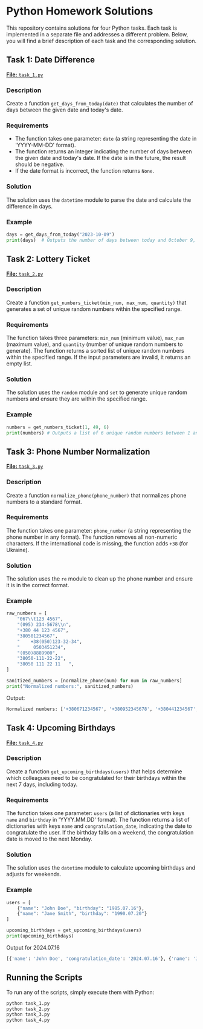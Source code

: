 # Python Homework Solutions

This repository contains solutions for four Python tasks. Each task is implemented in a separate file and addresses a different problem. Below, you will find a brief description of each task and the corresponding solution.

## Task 1: Date Difference

[**File:** `task_1.py`](./task_1.py)

### Description

Create a function `get_days_from_today(date)` that calculates the number of days between the given date and today's date.

### Requirements

- The function takes one parameter: `date` (a string representing the date in 'YYYY-MM-DD' format).
- The function returns an integer indicating the number of days between the given date and today's date. If the date is in the future, the result should be negative.
- If the date format is incorrect, the function returns `None`.

### Solution

The solution uses the `datetime` module to parse the date and calculate the difference in days.

### Example

```python
days = get_days_from_today("2023-10-09")
print(days)  # Outputs the number of days between today and October 9, 2023
```

## Task 2: Lottery Ticket

[**File:** `task_2.py`](./task_2.py)

### Description

Create a function `get_numbers_ticket(min_num, max_num, quantity)` that generates a set of unique random numbers within the specified range.

### Requirements

The function takes three parameters: `min_num` (minimum value), `max_num` (maximum value), and `quantity` (number of unique random numbers to generate).
The function returns a sorted list of unique random numbers within the specified range. If the input parameters are invalid, it returns an empty list.

### Solution

The solution uses the `random` module and `set` to generate unique random numbers and ensure they are within the specified range.

### Example

```python
numbers = get_numbers_ticket(1, 49, 6)
print(numbers) # Outputs a list of 6 unique random numbers between 1 and 49
```

## Task 3: Phone Number Normalization

[**File:** `task_3.py`](./task_3.py)

### Description

Create a function `normalize_phone(phone_number)` that normalizes phone numbers to a standard format.

### Requirements

The function takes one parameter: `phone_number` (a string representing the phone number in any format).
The function removes all non-numeric characters.
If the international code is missing, the function adds `+38` (for Ukraine).

### Solution

The solution uses the `re` module to clean up the phone number and ensure it is in the correct format.

### Example

```python
raw_numbers = [
    "067\\t123 4567",
    "(095) 234-5678\\n",
    "+380 44 123 4567",
    "380501234567",
    "    +38(050)123-32-34",
    "     0503451234",
    "(050)8889900",
    "38050-111-22-22",
    "38050 111 22 11   ",
]

sanitized_numbers = [normalize_phone(num) for num in raw_numbers]
print("Normalized numbers:", sanitized_numbers)
```

Output:

```bash
Normalized numbers: ['+380671234567', '+380952345678', '+380441234567', '+380501234567', '+380501233234', '+380503451234', '+380508889900', '+380501112222', '+380501112211']
```

## Task 4: Upcoming Birthdays

[**File:** `task_4.py`](./task_4.py)

### Description

Create a function `get_upcoming_birthdays(users)` that helps determine which colleagues need to be congratulated for their birthdays within the next 7 days, including today.

### Requirements

The function takes one parameter: `users` (a list of dictionaries with keys `name` and `birthday` in 'YYYY.MM.DD' format).
The function returns a list of dictionaries with keys `name` and `congratulation_date`, indicating the date to congratulate the user. If the birthday falls on a weekend, the congratulation date is moved to the next Monday.

### Solution

The solution uses the `datetime` module to calculate upcoming birthdays and adjusts for weekends.

### Example

```python
users = [
    {"name": "John Doe", "birthday": "1985.07.16"},
    {"name": "Jane Smith", "birthday": "1990.07.20"}
]

upcoming_birthdays = get_upcoming_birthdays(users)
print(upcoming_birthdays)
```

Output for 2024.07.16

```bash
[{'name': 'John Doe', 'congratulation_date': '2024.07.16'}, {'name': 'Jane Smith', 'congratulation_date': '2024.07.22'}]
```

## Running the Scripts

To run any of the scripts, simply execute them with Python:

```bash
python task_1.py
python task_2.py
python task_3.py
python task_4.py
```
